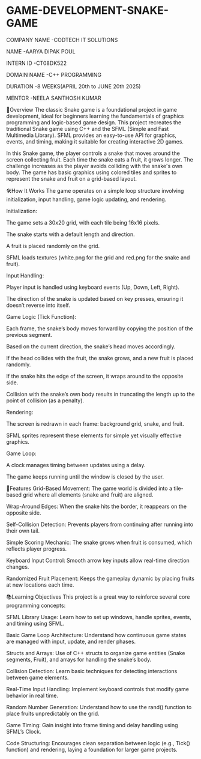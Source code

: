 # GAME-DEVELOPMENT-SNAKE-GAME

COMPANY NAME -CODTECH IT SOLUTIONS

NAME -AARYA DIPAK POUL

INTERN ID -CT08DK522

DOMAIN NAME -C++ PROGRAMMING

DURATION -8 WEEKS(APRIL 20th to JUNE 20th 2025)

MENTOR -NEELA SANTHOSH KUMAR

📍Overview
The classic Snake game is a foundational project in game development, ideal for beginners learning the fundamentals of graphics programming and logic-based game design. This project recreates the traditional Snake game using C++ and the SFML (Simple and Fast Multimedia Library). SFML provides an easy-to-use API for graphics, events, and timing, making it suitable for creating interactive 2D games.

In this Snake game, the player controls a snake that moves around the screen collecting fruit. Each time the snake eats a fruit, it grows longer. The challenge increases as the player avoids colliding with the snake's own body. The game has basic graphics using colored tiles and sprites to represent the snake and fruit on a grid-based layout.

🛠️How It Works
The game operates on a simple loop structure involving initialization, input handling, game logic updating, and rendering.

Initialization:

The game sets a 30x20 grid, with each tile being 16x16 pixels.

The snake starts with a default length and direction.

A fruit is placed randomly on the grid.

SFML loads textures (white.png for the grid and red.png for the snake and fruit).

Input Handling:

Player input is handled using keyboard events (Up, Down, Left, Right).

The direction of the snake is updated based on key presses, ensuring it doesn’t reverse into itself.

Game Logic (Tick Function):

Each frame, the snake’s body moves forward by copying the position of the previous segment.

Based on the current direction, the snake’s head moves accordingly.

If the head collides with the fruit, the snake grows, and a new fruit is placed randomly.

If the snake hits the edge of the screen, it wraps around to the opposite side.

Collision with the snake’s own body results in truncating the length up to the point of collision (as a penalty).

Rendering:

The screen is redrawn in each frame: background grid, snake, and fruit.

SFML sprites represent these elements for simple yet visually effective graphics.

Game Loop:

A clock manages timing between updates using a delay.

The game keeps running until the window is closed by the user.

📌Features
Grid-Based Movement: The game world is divided into a tile-based grid where all elements (snake and fruit) are aligned.

Wrap-Around Edges: When the snake hits the border, it reappears on the opposite side.

Self-Collision Detection: Prevents players from continuing after running into their own tail.

Simple Scoring Mechanic: The snake grows when fruit is consumed, which reflects player progress.

Keyboard Input Control: Smooth arrow key inputs allow real-time direction changes.

Randomized Fruit Placement: Keeps the gameplay dynamic by placing fruits at new locations each time.

📚Learning Objectives
This project is a great way to reinforce several core programming concepts:

SFML Library Usage:
Learn how to set up windows, handle sprites, events, and timing using SFML.

Basic Game Loop Architecture:
Understand how continuous game states are managed with input, update, and render phases.

Structs and Arrays:
Use of C++ structs to organize game entities (Snake segments, Fruit), and arrays for handling the snake’s body.

Collision Detection:
Learn basic techniques for detecting interactions between game elements.

Real-Time Input Handling:
Implement keyboard controls that modify game behavior in real time.

Random Number Generation:
Understand how to use the rand() function to place fruits unpredictably on the grid.

Game Timing:
Gain insight into frame timing and delay handling using SFML’s Clock.

Code Structuring:
Encourages clean separation between logic (e.g., Tick() function) and rendering, laying a foundation for larger game projects.

